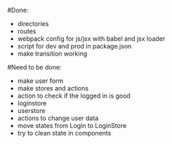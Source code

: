 #Done:

- directories
- routes
- webpack config for js/jsx with babel and jsx loader
- script for dev and prod in package.json
- make transition working

#Need to be done:

- make user form
- make stores and actions
 - action to check if the logged in is good
 - loginstore
 - userstore
 - actions to change user data
- move states from Login to LoginStore
- try to clean state in components
